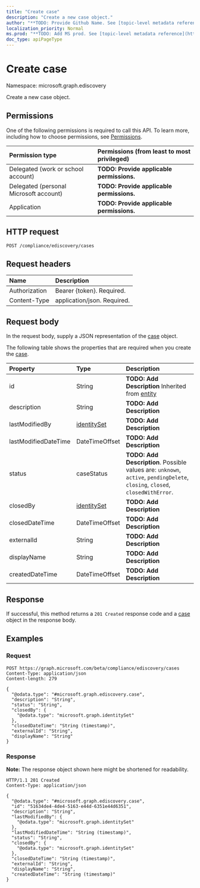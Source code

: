 ```yaml
---
title: "Create case"
description: "Create a new case object."
author: "**TODO: Provide Github Name. See [topic-level metadata reference](https://msgo.azurewebsites.net/add/document/guidelines/metadata.html#topic-level-metadata)**"
localization_priority: Normal
ms.prod: "**TODO: Add MS prod. See [topic-level metadata reference](https://msgo.azurewebsites.net/add/document/guidelines/metadata.html#topic-level-metadata)**"
doc_type: apiPageType
---
```


# Create case
Namespace: microsoft.graph.ediscovery

Create a new case object.

## Permissions
One of the following permissions is required to call this API. To learn more, including how to choose permissions, see [Permissions](/graph/permissions-reference).

|Permission type|Permissions (from least to most privileged)|
|:---|:---|
|Delegated (work or school account)|**TODO: Provide applicable permissions.**|
|Delegated (personal Microsoft account)|**TODO: Provide applicable permissions.**|
|Application|**TODO: Provide applicable permissions.**|

## HTTP request

<!-- {
  "blockType": "ignored"
}
-->
``` http
POST /compliance/ediscovery/cases
```

## Request headers
|Name|Description|
|:---|:---|
|Authorization|Bearer {token}. Required.|
|Content-Type|application/json. Required.|

## Request body
In the request body, supply a JSON representation of the [case](../resources/ediscovery-case.md) object.

The following table shows the properties that are required when you create the [case](../resources/ediscovery-case.md).

|Property|Type|Description|
|:---|:---|:---|
|id|String|**TODO: Add Description** Inherited from [entity](../resources/ediscovery-entity.md)|
|description|String|**TODO: Add Description**|
|lastModifiedBy|[identitySet](../resources/ediscovery-identityset.md)|**TODO: Add Description**|
|lastModifiedDateTime|DateTimeOffset|**TODO: Add Description**|
|status|caseStatus|**TODO: Add Description**. Possible values are: `unknown`, `active`, `pendingDelete`, `closing`, `closed`, `closedWithError`.|
|closedBy|[identitySet](../resources/ediscovery-identityset.md)|**TODO: Add Description**|
|closedDateTime|DateTimeOffset|**TODO: Add Description**|
|externalId|String|**TODO: Add Description**|
|displayName|String|**TODO: Add Description**|
|createdDateTime|DateTimeOffset|**TODO: Add Description**|



## Response

If successful, this method returns a `201 Created` response code and a [case](../resources/ediscovery-case.md) object in the response body.

## Examples

### Request
<!-- {
  "blockType": "request",
  "name": "create_case_from_"
}
-->
``` http
POST https://graph.microsoft.com/beta/compliance/ediscovery/cases
Content-Type: application/json
Content-length: 279

{
  "@odata.type": "#microsoft.graph.ediscovery.case",
  "description": "String",
  "status": "String",
  "closedBy": {
    "@odata.type": "microsoft.graph.identitySet"
  },
  "closedDateTime": "String (timestamp)",
  "externalId": "String",
  "displayName": "String"
}
```


### Response
**Note:** The response object shown here might be shortened for readability.
<!-- {
  "blockType": "response",
  "truncated": true,
  "@odata.type": "microsoft.graph.ediscovery.case"
}
-->
``` http
HTTP/1.1 201 Created
Content-Type: application/json

{
  "@odata.type": "#microsoft.graph.ediscovery.case",
  "id": "51634de4-4de4-5163-e44d-6351e44d6351",
  "description": "String",
  "lastModifiedBy": {
    "@odata.type": "microsoft.graph.identitySet"
  },
  "lastModifiedDateTime": "String (timestamp)",
  "status": "String",
  "closedBy": {
    "@odata.type": "microsoft.graph.identitySet"
  },
  "closedDateTime": "String (timestamp)",
  "externalId": "String",
  "displayName": "String",
  "createdDateTime": "String (timestamp)"
}
```


